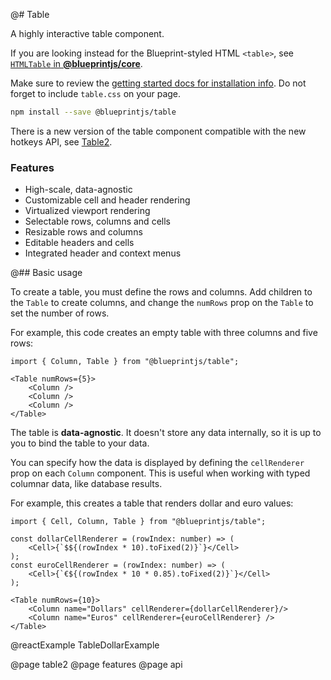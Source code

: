 @# Table

A highly interactive table component.

<div class="@ns-callout @ns-large @ns-intent-primary @ns-icon-info-sign">

If you are looking instead for the Blueprint-styled HTML `<table>`, see
[`HTMLTable` in **@blueprintjs/core**](#core/components/html-table).
</div>

Make sure to review the [getting started docs for installation info](#blueprint/getting-started).
Do not forget to include `table.css` on your page.

```sh
npm install --save @blueprintjs/table
```

<div class="@ns-callout @ns-large @ns-intent-success @ns-icon-star">

There is a new version of the table component compatible with the new hotkeys API, see [Table2](#table/table2).
</div>

### Features

* High-scale, data-agnostic
* Customizable cell and header rendering
* Virtualized viewport rendering
* Selectable rows, columns and cells
* Resizable rows and columns
* Editable headers and cells
* Integrated header and context menus

@## Basic usage

To create a table, you must define the rows and columns. Add children to the `Table` to create columns,
and change the `numRows` prop on the `Table` to set the number of rows.

For example, this code creates an empty table with three columns and five rows:

```tsx
import { Column, Table } from "@blueprintjs/table";

<Table numRows={5}>
    <Column />
    <Column />
    <Column />
</Table>
```

The table is **data-agnostic**. It doesn't store any data internally, so it is up to you to bind the table to your data.

You can specify how the data is displayed by defining the `cellRenderer` prop on each `Column` component.
This is useful when working with typed columnar data, like database results.

For example, this creates a table that renders dollar and euro values:

```tsx
import { Cell, Column, Table } from "@blueprintjs/table";

const dollarCellRenderer = (rowIndex: number) => (
    <Cell>{`$${(rowIndex * 10).toFixed(2)}`}</Cell>
);
const euroCellRenderer = (rowIndex: number) => (
    <Cell>{`€${(rowIndex * 10 * 0.85).toFixed(2)}`}</Cell>
);

<Table numRows={10}>
    <Column name="Dollars" cellRenderer={dollarCellRenderer}/>
    <Column name="Euros" cellRenderer={euroCellRenderer} />
</Table>
```

@reactExample TableDollarExample

@page table2
@page features
@page api
